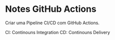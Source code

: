 # Notes GitHub Actions

Criar uma Pipeline CI/CD com GitHub Actions.

CI: Continouns Integration
CD: Continouns Delivery
